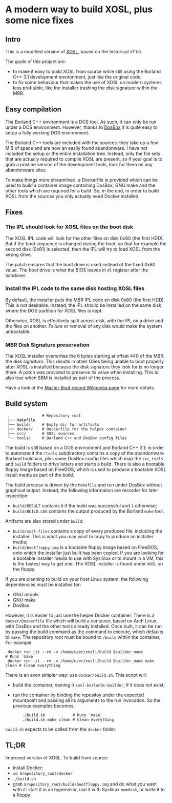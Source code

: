 # A modern way to build XOSL, plus some nice fixes

## Intro

This is a modified version of
[XOSL](http://www2.arnes.si/~fkomar/xosl.org/home.html), based on the
historical v1.1.5.

The goals of this project are:

* to make it easy to build XOSL from source while still using the Borland
  C++ 3.1 development environment, just like the original code;
* to fix some behaviour that makes the use of XOSL on modern systems less
  profitable, like the installer trashing the disk signature within the MBR.

## Easy compilation

The Borland C++ environment is a DOS tool. As such, it can only be run under
a DOS environment. However, thanks to [DosBox](https://www.dosbox.com/)
it is quite easy to setup a fully working DOS environment.

The Borland C++ tools are included with the sources: they take up a few MiB
of space and are now an easily found abandonware. I have not included the
setup or the entire installation tree. Instead, only the file sets that are
actually required to compile XOSL are present, so if your goal is to grab a
pristine version of the development tools, look for them on any abandonware
sites.

To make things more streamlined, a Dockerfile is provided which can be used
to build a container image containing DosBox, GNU make and the other tools
which are required for a build. So, in the end, in order to build XOSL from
the sources you only actually need Docker installed.

## Fixes

### The IPL should look for XOSL files on the boot disk

The XOSL IPL code will look for the other files on disk 0x80 (the first HDD).
But if the boot sequence is changed during the boot, so that for example the
second disk (0x81) is selected, then the IPL will try to load XOSL from the
wrong drive.

The patch ensures that the boot drive is used instead of the fixed 0x80 value.
The boot drive is what the BIOS leaves in `dl` register after the handover.

### Install the IPL code to the same disk hosting XOSL files

By default, the installer puts the MBR IPL code on disk 0x80 (the first HDD).
This is not desirable. Instead, the IPL should be installed on the same disk
where the DOS partition for XOSL files is kept.

Otherwise, XOSL is effectively split across disk, with the IPL on a drive and
the files on another. Failure or removal of any disk would make the system
unbootable.

### MBR Disk Signature preservation

The XOSL installer overwrites the 6 bytes starting at offset 440 of the MBR,
the _disk signature_. This results in other OSes being unable to boot
properly after XOSL is installed because the disk signature they look for is
no longer there. A patch was provided to preserve its value when installing.
This is also true when SBM is installed as part of the process.

Have a look at the [Master Boot record Wikipedia
page](https://en.wikipedia.org/wiki/Master_boot_record) for more details.

## Build system

     .              # Repository root
     ├── Makefile
     ├── build/     # Empty dir for artifacts
     ├── docker/    # Dockerfile for the helper container
     ├── src/       # XOSL sources
     └── tools/     # Borland C++ and DosBox config files

The build is still based on a DOS environment and Borland C++ 3.1; in order
to automate it the `/tools` subdirectory contains a copy of the abandonware
Borland toolchain, plus some DosBox config files which map the `src`,
`tools` and `build` folders to drive letters and starts a build. There is
also a bootable floppy image based on FreeDOS, which is used to produce a
bootable XOSL install media as part of the build.

The build process is driven by the `Makefile` and run under DosBox without
graphical output. Instead, the following information are recorder for later
inspection:

* `build/RESULT` contains `0` if the build was successful and `1` otherwise;
* `build/BUILD.LOG` contains the output produced by the Borland `make` tool.

Artifacts are also stored under `build`:

* `build/xosl-files` contains a copy of every produced file, including the
  installer. This is what you may want to copy to produce an installer media;
* `build/bootfloppy.img` is a bootable floppy image based on FreeDOS, onto
  which the installer just built has been copied. If you are looking for a
  bootable installer media to use with Syslinux or to mount in a VM, this is
  the fastest way to get one. The XOSL installer is found under `XOSL` on the
  floppy.

If you are planning to build on your host Linux system, the following
dependencies must be installed for:

* GNU mtools
* GNU make
* DosBox

However, it is easier to just use the helper Docker container. There is a
`docker/Dockerfile` file which will build a container, based on Arch Linux,
with DosBox and the other tools already installed. Once built, it can be run
by passing the build command as the command to execute, which defaults to
`make`. The repository root must be bound to `/build` within the container,
For example:

     docker run -it --rm -v /home/user/xosl:/build $builder_name            # Runs `make`
     docker run -it --rm -v /home/user/xosl:/build $builder_name make clean # Clean everything

There is an even simpler way: use `docker/build.sh`. This script will:

* build the container, naming it `xosl-borlandc-builder`, if it does not exist;
* run the container by binding the repositoy under the expected mountpoint and
  passing all its arguments to the run invocation. So the previous examples
  becomes:

          ./build.sh            # Runs `make`
          ./build.sh make clean # Clean everything

`build.sh` expects to be called from the `docker` folder.

## TL;DR

Improved version of XOSL. To build from source:

* install Docker;
* `cd $repository_root/docker`
* `./build.sh`
* grab `$repository_root/build/bootfloppy.img` and do what you want with it:
  start it in an hypervisor, use it with Syslinux `memdisk`, or write it to a
  floppy.
